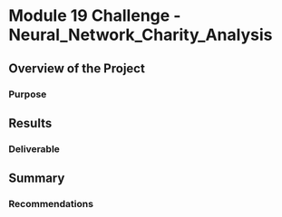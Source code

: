 # Module 19 Challenge - Neural_Network_Charity_Analysis

## Overview of the Project

### Purpose

## Results

### Deliverable

## Summary

### Recommendations
